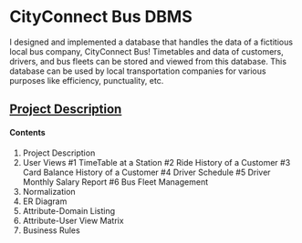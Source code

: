 # CityConnect Bus DBMS
I designed and implemented a database that handles the data of a fictitious local bus company, CityConnect Bus! Timetables and data of customers, drivers, and bus fleets can be stored and viewed from this database. This database can be used by local transportation companies for various purposes like efficiency, punctuality, etc.
## [Project Description](description.pdf "description")
#### Contents
1. Project Description
2. User Views
   #1 TimeTable at a Station
   #2 Ride History of a Customer
   #3 Card Balance History of a Customer
   #4 Driver Schedule
   #5 Driver Monthly Salary Report
   #6 Bus Fleet Management
4. Normalization
5. ER Diagram
6. Attribute-Domain Listing
7. Attribute-User View Matrix
8. Business Rules
